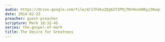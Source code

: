 ```yaml
---
audio: https://drive.google.com/file/d/17Fdku2Og62T3PRjTNrHnx6N0yj3Kwqoy/view
date: 2014-02-23
preacher: guest-preacher
scripture: Mark 10:32-45
series: the-gospel-of-mark
title: The Desire for Greatness
---
```

